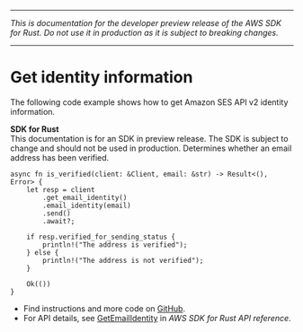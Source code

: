 --------

 *This is documentation for the developer preview release of the AWS SDK for Rust\. Do not use it in production as it is subject to breaking changes\.* 

--------

# Get identity information<a name="sesv2_GetEmailIdentity_rust_topic"></a>

The following code example shows how to get Amazon SES API v2 identity information\.

**SDK for Rust**  
This documentation is for an SDK in preview release\. The SDK is subject to change and should not be used in production\.
Determines whether an email address has been verified\.  

```
async fn is_verified(client: &Client, email: &str) -> Result<(), Error> {
    let resp = client
        .get_email_identity()
        .email_identity(email)
        .send()
        .await?;

    if resp.verified_for_sending_status {
        println!("The address is verified");
    } else {
        println!("The address is not verified");
    }

    Ok(())
}
```
+  Find instructions and more code on [GitHub](https://github.com/awsdocs/aws-doc-sdk-examples/tree/main/.rust_alpha/ses#code-examples)\. 
+  For API details, see [GetEmailIdentity](https://awslabs.github.io/aws-sdk-rust/) in *AWS SDK for Rust API reference*\. 